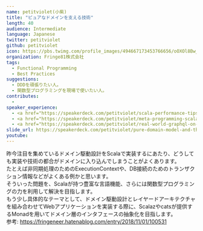 ```yaml
---
name: petitviolet(小紫)
title: "ピュアなドメインを支える技術"
length: 40
audience: Intermediate
language: Japanese
twitter: petitviolet
github: petitviolet
icon: https://pbs.twimg.com/profile_images/494667173453766656/oOXOl8Bw_400x400.jpeg
organization: Fringe81株式会社
tags:
  - Functional Programming
  - Best Practices
suggestions:
  - DDDを頑張りたい人。
  - 関数型プログラミングを現場で使いたい人。
contributes:
  - 
speaker_experience:
  - <a href="https://speakerdeck.com/petitviolet/scala-performance-tips-scalamatsuri2017">ScalaMatsuri2017</a>
  - <a href="https://speakerdeck.com/petitviolet/meta-programming-scala">Scala関西2017</a>
  - <a href="https://speakerdeck.com/petitviolet/real-world-graphql-on-scala">Scala関西2018</a>
slide_url: https://speakerdeck.com/petitviolet/pure-domain-model-and-the-technology-behind-it
youtube:
---
```

昨今注目を集めているドメイン駆動設計をScalaで実装するにあたり、どうしても実装や技術の都合がドメインに入り込んでしまうことがよくあります。  
たとえば非同期処理のためのExecutionContextや、DB接続のためのトランザクション情報などがよくある例かと思います。  
そういった問題を、Scalaが持つ豊富な言語機能、さらには関数型プログラミングの力を利用して解決を目指します。  
もう少し具体的なテーマとして、ドメイン駆動設計とレイヤードアーキテクチャを組み合わせてWebアプリケーションを実装する際に、Scalazやcatsが提供するMonadを用いてドメイン層のインタフェースの抽象化を目指します。  
参考: <https://fringeneer.hatenablog.com/entry/2018/11/01/100531>